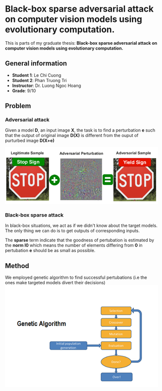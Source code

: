 # Black-box sparse adversarial attack on computer vision models using evolutionary computation.

This is parts of my graduate thesis: **Black-box sparse adversarial attack on computer vision models using evolutionary computation.**

## General information

- **Student 1**: Le Chi Cuong
- **Student 2**: Phan Truong Tri
- **Instructor**: Dr. Luong Ngoc Hoang
- **Grade**: 9/10

## Problem
### Adversarial attack
Given a model **D**, an input image **X**, the task is to find a perturbation **e** such that the output of original image **D(X)** is different from the ouput of purturbed image **D(X+e)**

![alt text](<asset/adversarial attack.png>)

### Black-box sparse attack
In black-box situations, we act as if we didn't know about the target models. The only thing we can do is to get outputs of corresponding inputs.

The **sparse** term indicate that the goodness of pertubation is estimated by the **norm l0** which means the number of elements differing from **0** in pertubation **e** should be as small as possible.

## Method
We employed genetic algorithm to find successful pertubations (i.e the ones make targeted models divert their decisions)
![alt text](<asset/genetic algorithm.png>)
